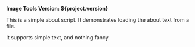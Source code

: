 **Image Tools Version: ${project.version}**

This is a simple about script. It demonstrates loading the about text from a file.

It supports simple text, and nothing fancy.
